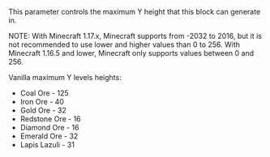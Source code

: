 This parameter controls the maximum Y height that this block can generate in.

NOTE: With Minecraft 1.17.x, Minecraft supports from -2032 to 2016, but it is not recommended to use lower and higher values than 0 to 256.
With Minecraft 1.16.5 and lower, Minecraft only supports values between 0 and 256.

Vanilla maximum Y levels heights:
* Coal Ore - 125
* Iron Ore - 40
* Gold Ore - 32
* Redstone Ore - 16
* Diamond Ore - 16
* Emerald Ore - 32
* Lapis Lazuli - 31
